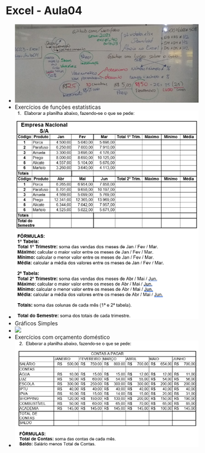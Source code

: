 # Excel - Aula04
- <img src="lousa.jpg">
- Exercícios de funções estatísticas
- <img src="atividade01.png">
- Gráficos Simples
- <img src="lousa2.png">
- Exercícios com orçamento doméstico
- <img src="atividade02.png">